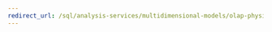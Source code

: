 ```yaml
---
redirect_url: /sql/analysis-services/multidimensional-models/olap-physical/client-architecture-requirements-for-analysis-services-development?toc=%2fsql%2fanalysis-services%2fmultidimensional-models%2folap-physical%2ftoc.json
---
```

